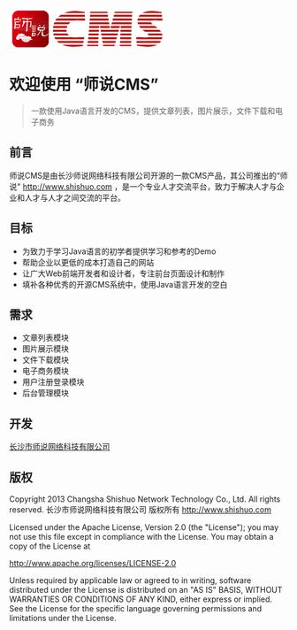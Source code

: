 ![师说CMS](/src/main/webapp/default/images/logo.png "师说CMS")

# 欢迎使用 “师说CMS”

> 一款使用Java语言开发的CMS，提供文章列表，图片展示，文件下载和电子商务


## 前言

师说CMS是由长沙师说网络科技有限公司开源的一款CMS产品，其公司推出的“师说" http://www.shishuo.com ，是一个专业人才交流平台，致力于解决人才与企业和人才与人才之间交流的平台。

## 目标

 - 为致力于学习Java语言的初学者提供学习和参考的Demo 
 - 帮助企业以更低的成本打造自己的网站
 - 让广大Web前端开发者和设计者，专注前台页面设计和制作
 - 填补各种优秀的开源CMS系统中，使用Java语言开发的空白

## 需求

 - 文章列表模块
 - 图片展示模块
 - 文件下载模块
 - 电子商务模块
 - 用户注册登录模块
 - 后台管理模块

## 开发

[长沙市师说网络科技有限公司][1]

## 版权

Copyright 2013 Changsha Shishuo Network Technology Co., Ltd. 
All rights reserved.
长沙市师说网络科技有限公司
版权所有
http://www.shishuo.com

Licensed under the Apache License, Version 2.0 (the "License");
you may not use this file except in compliance with the License.
You may obtain a copy of the License at

http://www.apache.org/licenses/LICENSE-2.0

Unless required by applicable law or agreed to in writing, software
distributed under the License is distributed on an "AS IS" BASIS,
WITHOUT WARRANTIES OR CONDITIONS OF ANY KIND, either express or implied.
See the License for the specific language governing permissions and
limitations under the License.


  [1]: http://www.shishuo.com
